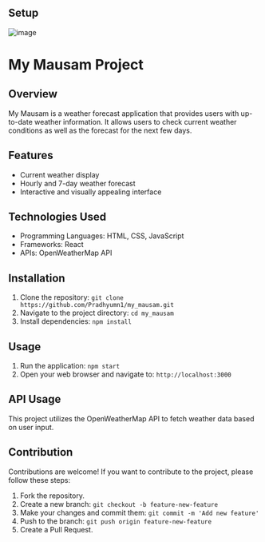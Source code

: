 
## Setup
![image](https://github.com/Pradhyumn1/my_mausam/assets/73153956/b0f0f5fc-6637-4f48-bbf2-a699d46521b1)


# My Mausam Project

## Overview
My Mausam is a weather forecast application that provides users with up-to-date weather information. It allows users to check current weather conditions as well as the forecast for the next few days.

## Features
- Current weather display
- Hourly and 7-day weather forecast
- Interactive and visually appealing interface

## Technologies Used
- Programming Languages: HTML, CSS, JavaScript
- Frameworks: React
- APIs: OpenWeatherMap API

## Installation
1. Clone the repository: `git clone https://github.com/Pradhyumn1/my_mausam.git`
2. Navigate to the project directory: `cd my_mausam`
3. Install dependencies: `npm install`

## Usage
1. Run the application: `npm start`
2. Open your web browser and navigate to: `http://localhost:3000`

## API Usage
This project utilizes the OpenWeatherMap API to fetch weather data based on user input.

## Contribution
Contributions are welcome! If you want to contribute to the project, please follow these steps:
1. Fork the repository.
2. Create a new branch: `git checkout -b feature-new-feature`
3. Make your changes and commit them: `git commit -m 'Add new feature'`
4. Push to the branch: `git push origin feature-new-feature`
5. Create a Pull Request.




